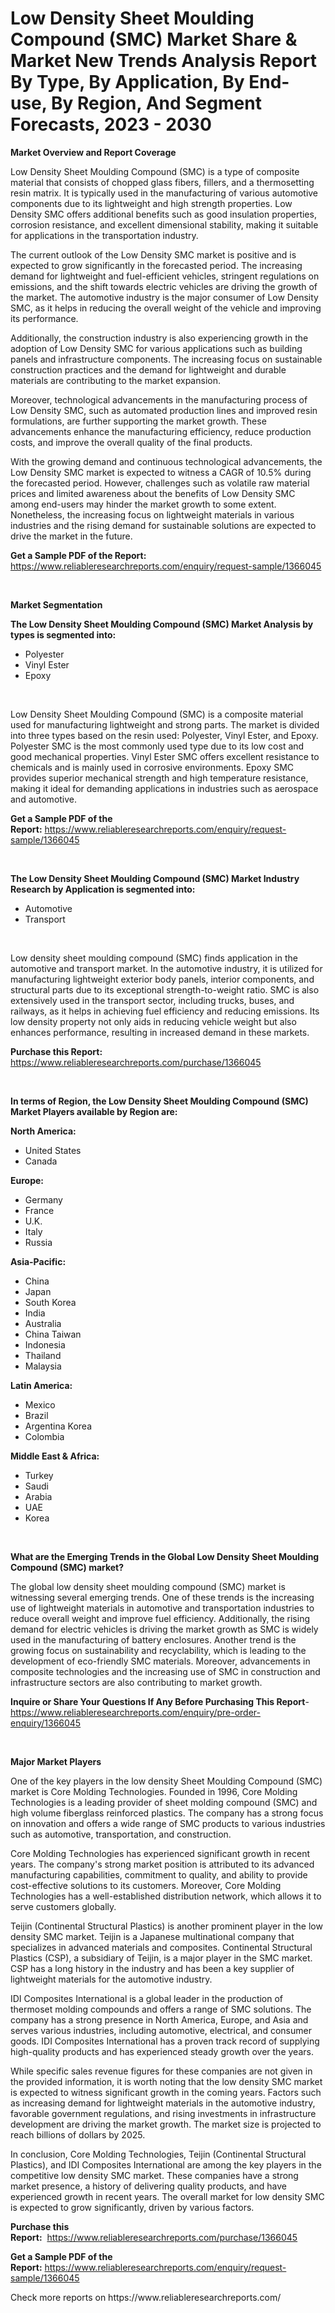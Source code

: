 <p><h1>Low Density Sheet Moulding Compound (SMC) Market Share & Market New Trends Analysis Report By Type, By Application, By End-use, By Region, And Segment Forecasts, 2023 - 2030</h1></p><p><strong>Market Overview and Report Coverage</strong></p>
<p><p>Low Density Sheet Moulding Compound (SMC) is a type of composite material that consists of chopped glass fibers, fillers, and a thermosetting resin matrix. It is typically used in the manufacturing of various automotive components due to its lightweight and high strength properties. Low Density SMC offers additional benefits such as good insulation properties, corrosion resistance, and excellent dimensional stability, making it suitable for applications in the transportation industry.</p><p>The current outlook of the Low Density SMC market is positive and is expected to grow significantly in the forecasted period. The increasing demand for lightweight and fuel-efficient vehicles, stringent regulations on emissions, and the shift towards electric vehicles are driving the growth of the market. The automotive industry is the major consumer of Low Density SMC, as it helps in reducing the overall weight of the vehicle and improving its performance.</p><p>Additionally, the construction industry is also experiencing growth in the adoption of Low Density SMC for various applications such as building panels and infrastructure components. The increasing focus on sustainable construction practices and the demand for lightweight and durable materials are contributing to the market expansion.</p><p>Moreover, technological advancements in the manufacturing process of Low Density SMC, such as automated production lines and improved resin formulations, are further supporting the market growth. These advancements enhance the manufacturing efficiency, reduce production costs, and improve the overall quality of the final products.</p><p>With the growing demand and continuous technological advancements, the Low Density SMC market is expected to witness a CAGR of 10.5% during the forecasted period. However, challenges such as volatile raw material prices and limited awareness about the benefits of Low Density SMC among end-users may hinder the market growth to some extent. Nonetheless, the increasing focus on lightweight materials in various industries and the rising demand for sustainable solutions are expected to drive the market in the future.</p></p>
<p><strong>Get a Sample PDF of the Report:</strong> <a href="https://www.reliableresearchreports.com/enquiry/request-sample/1366045">https://www.reliableresearchreports.com/enquiry/request-sample/1366045</a></p>
<p>&nbsp;</p>
<p><strong>Market Segmentation</strong></p>
<p><strong>The Low Density Sheet Moulding Compound (SMC) Market Analysis by types is segmented into:</strong></p>
<p><ul><li>Polyester</li><li>Vinyl Ester</li><li>Epoxy</li></ul></p>
<p>&nbsp;</p>
<p><p>Low Density Sheet Moulding Compound (SMC) is a composite material used for manufacturing lightweight and strong parts. The market is divided into three types based on the resin used: Polyester, Vinyl Ester, and Epoxy. Polyester SMC is the most commonly used type due to its low cost and good mechanical properties. Vinyl Ester SMC offers excellent resistance to chemicals and is mainly used in corrosive environments. Epoxy SMC provides superior mechanical strength and high temperature resistance, making it ideal for demanding applications in industries such as aerospace and automotive.</p></p>
<p><strong>Get a Sample PDF of the Report:</strong>&nbsp;<a href="https://www.reliableresearchreports.com/enquiry/request-sample/1366045">https://www.reliableresearchreports.com/enquiry/request-sample/1366045</a></p>
<p>&nbsp;</p>
<p><strong>The Low Density Sheet Moulding Compound (SMC) Market Industry Research by Application is segmented into:</strong></p>
<p><ul><li>Automotive</li><li>Transport</li></ul></p>
<p>&nbsp;</p>
<p><p>Low density sheet moulding compound (SMC) finds application in the automotive and transport market. In the automotive industry, it is utilized for manufacturing lightweight exterior body panels, interior components, and structural parts due to its exceptional strength-to-weight ratio. SMC is also extensively used in the transport sector, including trucks, buses, and railways, as it helps in achieving fuel efficiency and reducing emissions. Its low density property not only aids in reducing vehicle weight but also enhances performance, resulting in increased demand in these markets.</p></p>
<p><strong>Purchase this Report:</strong>&nbsp; <a href="https://www.reliableresearchreports.com/purchase/1366045">https://www.reliableresearchreports.com/purchase/1366045</a></p>
<p>&nbsp;</p>
<p><strong>In terms of Region, the Low Density Sheet Moulding Compound (SMC) Market Players available by Region are:</strong></p>
<p>
    <p> <strong> North America: </strong>
        <ul>
            <li>United States</li>
            <li>Canada</li>
        </ul>
        </p> 
    <p> <strong> Europe: </strong>
        <ul>
            <li>Germany</li>
            <li>France</li>
            <li>U.K.</li>
            <li>Italy</li>
            <li>Russia</li>
        </ul>
        </p> 
    <p> <strong> Asia-Pacific: </strong>
        <ul>
            <li>China</li>
            <li>Japan</li>
            <li>South Korea</li>
            <li>India</li>
            <li>Australia</li>
            <li>China Taiwan</li>
            <li>Indonesia</li>
            <li>Thailand</li>
            <li>Malaysia</li>
        </ul>
        </p> 
    <p> <strong> Latin America: </strong>
        <ul>
            <li>Mexico</li>
            <li>Brazil</li>
            <li>Argentina Korea</li>
            <li>Colombia</li>
        </ul>
        </p> 
    <p> <strong> Middle East & Africa: </strong>
        <ul>
            <li>Turkey</li>
            <li>Saudi</li>
            <li>Arabia</li>
            <li>UAE</li>
            <li>Korea</li>
        </ul>
    </p>
    </p>
<p>&nbsp;</p>
<p><strong>What are the Emerging Trends in the Global Low Density Sheet Moulding Compound (SMC) market?</strong></p>
<p><p>The global low density sheet moulding compound (SMC) market is witnessing several emerging trends. One of these trends is the increasing use of lightweight materials in automotive and transportation industries to reduce overall weight and improve fuel efficiency. Additionally, the rising demand for electric vehicles is driving the market growth as SMC is widely used in the manufacturing of battery enclosures. Another trend is the growing focus on sustainability and recyclability, which is leading to the development of eco-friendly SMC materials. Moreover, advancements in composite technologies and the increasing use of SMC in construction and infrastructure sectors are also contributing to market growth.</p></p>
<p><strong>Inquire or Share Your Questions If Any Before Purchasing This Report</strong>- <a href="https://www.reliableresearchreports.com/enquiry/pre-order-enquiry/1366045">https://www.reliableresearchreports.com/enquiry/pre-order-enquiry/1366045</a></p>
<p>&nbsp;</p>
<p><strong>Major Market Players</strong></p>
<p><p>One of the key players in the low density Sheet Moulding Compound (SMC) market is Core Molding Technologies. Founded in 1996, Core Molding Technologies is a leading provider of sheet molding compound (SMC) and high volume fiberglass reinforced plastics. The company has a strong focus on innovation and offers a wide range of SMC products to various industries such as automotive, transportation, and construction. </p><p>Core Molding Technologies has experienced significant growth in recent years. The company's strong market position is attributed to its advanced manufacturing capabilities, commitment to quality, and ability to provide cost-effective solutions to its customers. Moreover, Core Molding Technologies has a well-established distribution network, which allows it to serve customers globally. </p><p>Teijin (Continental Structural Plastics) is another prominent player in the low density SMC market. Teijin is a Japanese multinational company that specializes in advanced materials and composites. Continental Structural Plastics (CSP), a subsidiary of Teijin, is a major player in the SMC market. CSP has a long history in the industry and has been a key supplier of lightweight materials for the automotive industry.</p><p>IDI Composites International is a global leader in the production of thermoset molding compounds and offers a range of SMC solutions. The company has a strong presence in North America, Europe, and Asia and serves various industries, including automotive, electrical, and consumer goods. IDI Composites International has a proven track record of supplying high-quality products and has experienced steady growth over the years.</p><p>While specific sales revenue figures for these companies are not given in the provided information, it is worth noting that the low density SMC market is expected to witness significant growth in the coming years. Factors such as increasing demand for lightweight materials in the automotive industry, favorable government regulations, and rising investments in infrastructure development are driving the market growth. The market size is projected to reach billions of dollars by 2025.</p><p>In conclusion, Core Molding Technologies, Teijin (Continental Structural Plastics), and IDI Composites International are among the key players in the competitive low density SMC market. These companies have a strong market presence, a history of delivering quality products, and have experienced growth in recent years. The overall market for low density SMC is expected to grow significantly, driven by various factors.</p></p>
<p><strong>Purchase this Report:</strong>&nbsp;&nbsp;<a href="https://www.reliableresearchreports.com/purchase/1366045">https://www.reliableresearchreports.com/purchase/1366045</a></p>
<p></p>
<p><strong>Get a Sample PDF of the Report:</strong>&nbsp;<a href="https://www.reliableresearchreports.com/enquiry/request-sample/1366045">https://www.reliableresearchreports.com/enquiry/request-sample/1366045</a></p>
<p>Check more reports on https://www.reliableresearchreports.com/</p>
